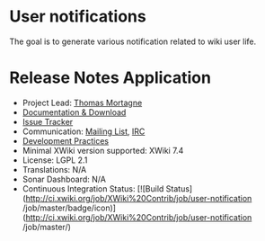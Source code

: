 # User notifications

The goal is to generate various notification related to wiki user life.

# Release Notes Application

* Project Lead: [Thomas Mortagne](http://www.xwiki.org/xwiki/bin/view/XWiki/ThomasMortagne)
* [Documentation & Download](http://extensions.xwiki.org/xwiki/bin/view/Extension/User+notification+Application)
* [Issue Tracker](https://jira.xwiki.org/browse/USERNOTIF)
* Communication: [Mailing List](http://dev.xwiki.org/xwiki/bin/view/Community/MailingLists), [IRC](http://dev.xwiki.org/xwiki/bin/view/Community/IRC)
* [Development Practices](http://dev.xwiki.org)
* Minimal XWiki version supported: XWiki 7.4
* License: LGPL 2.1
* Translations: N/A
* Sonar Dashboard: N/A
* Continuous Integration Status: [![Build Status](http://ci.xwiki.org/job/XWiki%20Contrib/job/user-notification
/job/master/badge/icon)](http://ci.xwiki.org/job/XWiki%20Contrib/job/user-notification
/job/master/)
